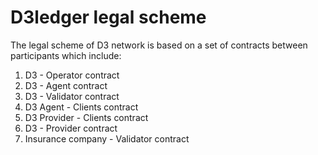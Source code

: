 # D3ledger legal scheme

The legal scheme of D3 network is based on a set of contracts between participants which include:

1) D3 - Operator contract
2) D3 - Agent contract
3) D3 - Validator contract
4) D3 Agent - Clients contract
5) D3 Provider - Clients contract
6) D3 - Provider contract
7) Insurance company - Validator contract



 
 
  
  
